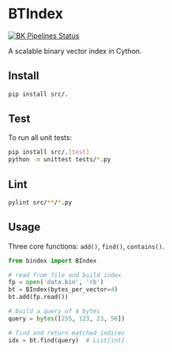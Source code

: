 # BTIndex

[![BK Pipelines Status](https://api.bkdevops.qq.com/process/api/external/pipelines/projects/btindex/p-9e8e4c8ef61242b49b66a83b1b712e11/badge?X-DEVOPS-PROJECT-ID=btindex)](http://api.devops.oa.com/process/api-html/user/builds/projects/btindex/pipelines/p-9e8e4c8ef61242b49b66a83b1b712e11/latestFinished?X-DEVOPS-PROJECT-ID=btindex)

A scalable binary vector index in Cython.

## Install

```bash
pip install src/.
```

## Test

To run all unit tests:

```bash
pip install src/.[test]
python -m unittest tests/*.py
```

## Lint

```bash
pylint src/**/*.py
```


## Usage

Three core functions: `add()`, `find()`, `contains()`.

```python
from bindex import BIndex

# read from file and build index
fp = open('data.bin', 'rb')
bt = BIndex(bytes_per_vector=4)
bt.add(fp.read())

# build a query of 4 bytes
query = bytes([255, 123, 23, 56])

# find and return matched indices
idx = bt.find(query)  # List[int]
```